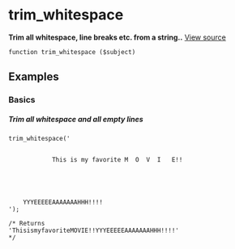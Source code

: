 
# trim_whitespace

**Trim all whitespace, line breaks etc. from a string..** [View source](https://bitbucket.org/Eiskis/baseline.php/src/default/source/strings/trim/trim_whitespace.php?at=default)

	function trim_whitespace ($subject)



## Examples

### Basics

##### Trim all whitespace and all empty lines
	trim_whitespace('


				This is my favorite M  O  V  I   E!!

					
					
							 	       

		YYYEEEEEAAAAAAAHHH!!!!
	');

	/* Returns
	'ThisismyfavoriteMOVIE!!YYYEEEEEAAAAAAAHHH!!!!'
	*/
